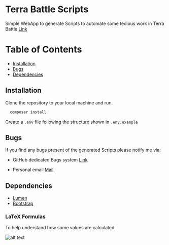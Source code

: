 # Terra Battle Scripts

Simple WebApp to generate Scripts to automate some tedious work in Terra Battle
[Link](http://tbscripts.herokuapp.com/)

# Table of Contents

- [Installation](#installation)
- [Bugs](#bugs)
- [Dependencies](#dependencies)

## Installation
Clone the repository to your local machine and run.
```sh
  composer install
```
Create a `.env` file following the structure shown in `.env.example`
## Bugs
If you find any bugs present of the generated Scripts please notify me via:
 - GitHub dedicated Bugs system  [Link](https://github.com/benjides/TerraBattleScript/issues)

 - Personal email [Mail](mailto:benjides0@gmai.com?Subject=TerraBattleScript%Issues)

## Dependencies

- [Lumen](https://lumen.laravel.com/)
- [Bootstrap](http://getbootstrap.com/)


###  LaTeX Formulas

To help understand how some values are calculated

![alt text](http://quicklatex.com/cache3/90/ql_e7f02c9114da797f1e6fc26ce1233590_l3.png)
